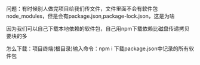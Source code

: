 问题：有时候别人做完项目给我们传文件，文件里面不会有软件包node_modules，但是会有package.json,package-lock.json，这是为啥

因为我们可以自己下载本地依赖的软件包，自己用npm下载依赖比磁盘传递拷贝要块的多

怎么下载：项目终端(根目录)输入命令：npm i
下载package.json中记录的所有软件包